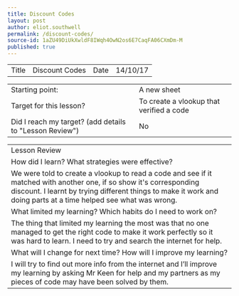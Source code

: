 ```yaml
---
title: Discount Codes
layout: post
author: eliot.southwell
permalink: /discount-codes/
source-id: 1aZU49DiUkXwldF8IWqh4OwN2os6E7CaqFA06CXmDm-M
published: true
---
```

<table class="table1">
  <tr>
    <td>Title</td>
    <td>Discount Codes</td>
    <td>Date</td>
    <td>14/10/17</td>
  </tr>
</table>


<table class="table1">
  <tr>
    <td>Starting point:</td>
    <td>A new sheet</td>
  </tr>
  <tr>
    <td>Target for this lesson?</td>
    <td>To create a vlookup that verified a code</td>
  </tr>
  <tr>
    <td>Did I reach my target? 
(add details to "Lesson Review")</td>
    <td>No</td>
  </tr>
</table>


<table class="table1">
  <tr>
    <td>Lesson Review</td>
  </tr>
  <tr>
    <td>How did I learn? What strategies were effective? </td>
  </tr>
  <tr>
    <td>We were told to create a vlookup to read a code and see if it matched with another one, if so show it's corresponding discount. I learnt by trying different things to make it work and doing parts at a time helped see what was wrong.</td>
  </tr>
  <tr>
    <td>What limited my learning? Which habits do I need to work on? </td>
  </tr>
  <tr>
    <td>The thing that limited my learning the most was that no one managed to get the right code to make it work perfectly so it was hard to learn. I need to try and search the internet for help.</td>
  </tr>
  <tr>
    <td>What will I change for next time? How will I improve my learning?</td>
  </tr>
  <tr>
    <td>I will try to find out more info from the internet and I’ll improve my learning by asking Mr Keen for help and my partners as my pieces of code may have been solved by them.</td>
  </tr>
</table>


